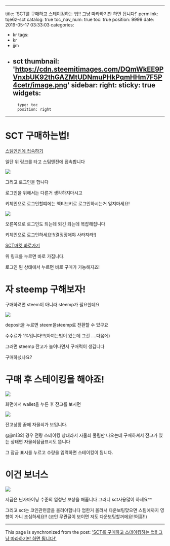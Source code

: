 
---
title: 'SCT를 구매하고 스테이킹하는 법!! 그냥 따라하기만 하면 됩니다!'
permlink: tqe6z-sct
catalog: true
toc_nav_num: true
toc: true
position: 9999
date: 2019-05-17 03:33:03
categories:
- kr
tags:
- kr
- jjm
- sct
thumbnail: 'https://cdn.steemitimages.com/DQmWkEE9PVnxbUK92thGAZMtUDNmuPHkPqmHHm7F5P4cetr/image.png'
sidebar:
    right:
        sticky: true
widgets:
    -
        type: toc
        position: right
---


# SCT 구매하는법!

[스팀엔진에 접속하기](https://steem-engine.com/)

일단 위 링크를 타고 스팀엔진에 접속합니다

![](https://cdn.steemitimages.com/DQmWkEE9PVnxbUK92thGAZMtUDNmuPHkPqmHHm7F5P4cetr/image.png)

그리고 로그인을 합니다

로그인을 위해서는 다른거 생각하지마시고

키체인으로 로그인할떄에는 액티브키로 로그인하시는거 잊지마세요!

![](https://cdn.steemitimages.com/DQmPargqthBUpvbMzhzBHRZAknk1ZVmNgj2CQh8DQ1SnTS6/image.png)

오른쪽으로 로그인도 되는데 되긴 되는데  복잡해집니다

키체인으로 로그인하세요!!(결정장애야 사라져라!)

[SCT마켓 바로가기](https://steem-engine.com/?p=market&t=SCT)

위 링크를 누르면 바로 가집니다.

로그인 된 상태에서 누르면 바로 구매가 가능해지죠!

# 자 steemp 구해보자!

구매하려면 steem이 아니라 steemp가 필요한데요

![](https://cdn.steemitimages.com/DQmPXqgxYkSncNj565BSNgM4FxqVM5cFkYzMU81P6E7FFbY/image.png)

deposit을 누르면 steem을steemp로 전환할 수 있구요

수수료가 1%입니다!!!(아끼는법이 있는데 그건 ....다음에)

그러면 steemp 잔고가 늘어나면서 구매력이 생깁니다

구매하셨나요?

# 구매 후 스테이킹을 해야죠!

![](https://cdn.steemitimages.com/DQmfGkY4UQGPmy4LEfWPz3fvU1aPkFeNFTJvCBgKNefSdx8/image.png)


화면에서 wallet을 누른 후 잔고를 보시면

![](https://cdn.steemitimages.com/DQmXPcQHwjVBBpLUUhF6nZwVjSNbG4PmfnHpX814QhqmfxS/image.png)

잔고상황 끝에 자물쇠가 보입니다.

@jjm13의 경우 전량 스테이킹 상태라서 자물쇠 풀림만 나오는데  구매하셔서 잔고가 있는 상태면 자물쇠잠금표시도 뜹니다

그 잠금 표시를 누르고 수량을 입력하면 스테이킹이 됩니다.

# 이건 보너스

![](https://cdn.steemitimages.com/DQmWziSYmDEw8vEAd3HrNLo4rkb2CWGr7r13HZvckTM9TdN/image.png)

지금은 닌자마이닝 수준의 엄청난 보상을 해줍니다
그러니 sct사용많이 하세요^^

그리고 sct는 코인관련글을 올려야합니다 엄한거 올려서 다운보팅맞으면 스팀에까지 영향이 가니 조심하세요!!
(코인 무관글이 보이면 저도 다운보팅할꺼에요!!어흥!!)

- - -

This page is synchronized from the post: ['SCT를 구매하고 스테이킹하는 법!! 그냥 따라하기만 하면 됩니다!'](https://steemit.com/@virus707/tqe6z-sct)
